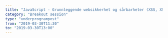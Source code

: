 ```yaml
---
title: "JavaScript - Grunnleggende websikkerhet og sårbarheter (XSS, XSRF, CORS)"
category: "Breakout session"
type: "underprogrampost"
from: "2019-03-30T11:30"
to: "2019-03-30T13:00"
---
```

